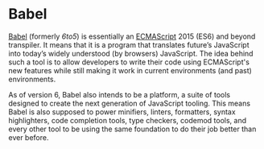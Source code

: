 # Babel

[Babel](https://babeljs.io/) (formerly *6to5*) is essentially an [ECMAScript](ECMASCRIPT.md) 2015 (ES6) and beyond transpiler. It means that it is a program that translates future’s JavaScript into today’s widely understood (by browsers) JavaScript. The idea behind such a tool is to allow developers to write their code using ECMAScript's new features while still making it work in current environments (and past) environments.

As of version 6, Babel also intends to be a platform, a suite of tools designed to create the next generation of JavaScript tooling. This means Babel is also supposed to power minifiers, linters, formatters, syntax highlighters, code completion tools, type checkers, codemod tools, and every other tool to be using the same foundation to do their job better than ever before.
